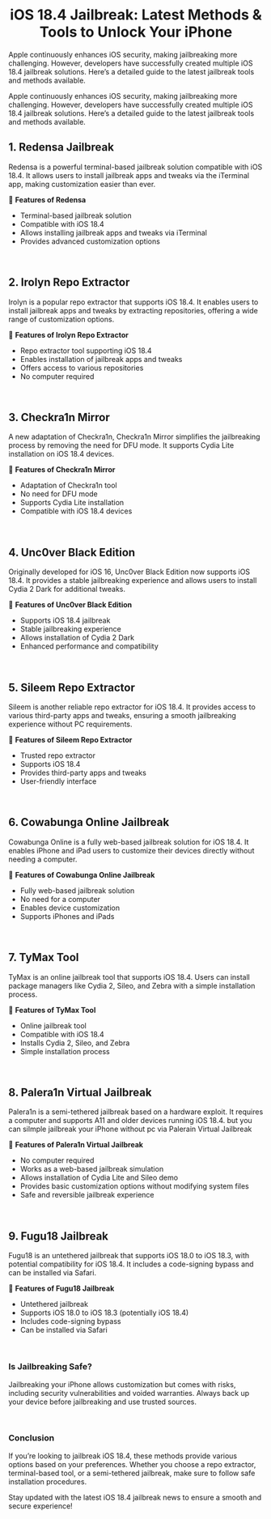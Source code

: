 <div align="center">

# iOS 18.4 Jailbreak: Latest Methods & Tools to Unlock Your iPhone

</div>

Apple continuously enhances iOS security, making jailbreaking more challenging. However, developers have successfully created multiple iOS 18.4 jailbreak solutions. Here’s a detailed guide to the latest jailbreak tools and methods available.

Apple continuously enhances iOS security, making jailbreaking more challenging. However, developers have successfully created multiple iOS 18.4 jailbreak solutions. Here’s a detailed guide to the latest jailbreak tools and methods available.

## 1. Redensa Jailbreak

Redensa is a powerful terminal-based jailbreak solution compatible with iOS 18.4. It allows users to install jailbreak apps and tweaks via the iTerminal app, making customization easier than ever.

🔹 <b>Features of Redensa</b>

- Terminal-based jailbreak solution
- Compatible with iOS 18.4
- Allows installing jailbreak apps and tweaks via iTerminal
- Provides advanced customization options

<br>

## 2. Irolyn Repo Extractor

Irolyn is a popular repo extractor that supports iOS 18.4. It enables users to install jailbreak apps and tweaks by extracting repositories, offering a wide range of customization options.

🔹 <b>Features of Irolyn Repo Extractor</b>

- Repo extractor tool supporting iOS 18.4
- Enables installation of jailbreak apps and tweaks
- Offers access to various repositories
- No computer required

<br>

## 3. Checkra1n Mirror

A new adaptation of Checkra1n, Checkra1n Mirror simplifies the jailbreaking process by removing the need for DFU mode. It supports Cydia Lite installation on iOS 18.4 devices.

🔹 <b>Features of Checkra1n Mirror</b>

- Adaptation of Checkra1n tool
- No need for DFU mode
- Supports Cydia Lite installation
- Compatible with iOS 18.4 devices

<br>

## 4. Unc0ver Black Edition

Originally developed for iOS 16, Unc0ver Black Edition now supports iOS 18.4. It provides a stable jailbreaking experience and allows users to install Cydia 2 Dark for additional tweaks.

🔹 <b>Features of Unc0ver Black Edition</b>

- Supports iOS 18.4 jailbreak
- Stable jailbreaking experience
- Allows installation of Cydia 2 Dark
- Enhanced performance and compatibility

<br>

## 5. Sileem Repo Extractor

Sileem is another reliable repo extractor for iOS 18.4. It provides access to various third-party apps and tweaks, ensuring a smooth jailbreaking experience without PC requirements.

🔹 <b>Features of Sileem Repo Extractor</b>

- Trusted repo extractor
- Supports iOS 18.4
- Provides third-party apps and tweaks
- User-friendly interface

<br>

## 6. Cowabunga Online Jailbreak

Cowabunga Online is a fully web-based jailbreak solution for iOS 18.4. It enables iPhone and iPad users to customize their devices directly without needing a computer.

🔹 <b>Features of Cowabunga Online Jailbreak</b>

-  Fully web-based jailbreak solution
-  No need for a computer
- Enables device customization
- Supports iPhones and iPads

<br>

## 7. TyMax Tool

TyMax is an online jailbreak tool that supports iOS 18.4. Users can install package managers like Cydia 2, Sileo, and Zebra with a simple installation process.

🔹 <b>Features of TyMax Tool</b>

- Online jailbreak tool
- Compatible with iOS 18.4
- Installs Cydia 2, Sileo, and Zebra
- Simple installation process

<br>

## 8. Palera1n Virtual Jailbreak

Palera1n is a semi-tethered jailbreak based on a hardware exploit. It requires a computer and supports A11 and older devices running iOS 18.4. but you can silmple jailbreak your iPhone without pc via Palerain Virtual Jailbreak

🔹 <b>Features of Palera1n Virtual Jailbreak</b>

- No computer required
- Works as a web-based jailbreak simulation
- Allows installation of Cydia Lite and Sileo demo
- Provides basic customization options without modifying system files
- Safe and reversible jailbreak experience

<br>

## 9. Fugu18 Jailbreak

Fugu18 is an untethered jailbreak that supports iOS 18.0 to iOS 18.3, with potential compatibility for iOS 18.4. It includes a code-signing bypass and can be installed via Safari.

🔹 <b>Features of Fugu18 Jailbreak</b>

- Untethered jailbreak
- Supports iOS 18.0 to iOS 18.3 (potentially iOS 18.4)
- Includes code-signing bypass
- Can be installed via Safari

<br>

### Is Jailbreaking Safe?

Jailbreaking your iPhone allows customization but comes with risks, including security vulnerabilities and voided warranties. Always back up your device before jailbreaking and use trusted sources.

<br>

### Conclusion

If you’re looking to jailbreak iOS 18.4, these methods provide various options based on your preferences. Whether you choose a repo extractor, terminal-based tool, or a semi-tethered jailbreak, make sure to follow safe installation procedures.

Stay updated with the latest iOS 18.4 jailbreak news to ensure a smooth and secure experience!
